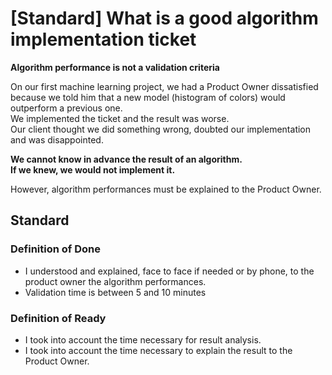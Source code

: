 # \[Standard\] What is a good algorithm implementation ticket

**Algorithm performance is not a validation criteria**

On our first machine learning project, we had a Product Owner dissatisfied because we told him that a new model \(histogram of colors\) would outperform a previous one.  
We implemented the ticket and the result was worse.  
Our client thought we did something wrong, doubted our implementation and was disappointed.

**We cannot know in advance the result of an algorithm.  
If we knew, we would not implement it.**

However, algorithm performances must be explained to the Product Owner.

## Standard

### Definition of Done

* I understood and explained, face to face if needed or by phone, to the product owner the algorithm performances.
* Validation time is between 5 and 10 minutes

### Definition of Ready

* I took into account the time necessary for result analysis.
* I took into account the time necessary to explain the result to the Product Owner.


